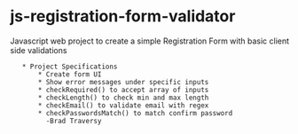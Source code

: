 # js-registration-form-validator
Javascript web project to create a simple Registration Form with basic client side validations


       * Project Specifications
           * Create form UI
           * Show error messages under specific inputs
           * checkRequired() to accept array of inputs
           * checkLength() to check min and max length
           * checkEmail() to validate email with regex
           * checkPasswordsMatch() to match confirm password
             -Brad Traversy

